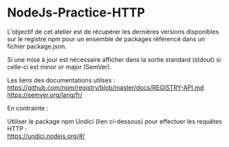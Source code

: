 # NodeJs-Practice-HTTP

L'objectif de cet atelier est de récupérer les dernières versions disponibles sur le registre npm pour un ensemble de packages référencé dans un fichier package.json.

Si une mise à jour est nécessaire afficher dans la sortie standard (stdout) si celle-ci est minor or major (SemVer).

Les liens des documentations utilses : </br>
<https://github.com/npm/registry/blob/master/docs/REGISTRY-API.md></br>
<https://semver.org/lang/fr/>

En contrainte :

Utiliser le package npm Undici (lien ci-dessous) pour effectuer les requêtes HTTP :</br>
<https://undici.nodejs.org/#/>
